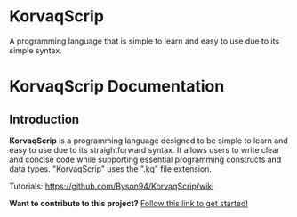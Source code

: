 # KorvaqScrip
A programming language that is simple to learn and easy to use due to its simple syntax.

# KorvaqScrip Documentation

## Introduction
**KorvaqScrip** is a programming language designed to be simple to learn and easy to use due to its straightforward syntax. It allows users to write clear and concise code while supporting essential programming constructs and data types. "KorvaqScrip" uses the ".kq" file extension.

Tutorials: https://github.com/Byson94/KorvaqScrip/wiki

**Want to contribute to this project?**
[Follow this link to get started!]([https://example.com/](https://github.com/Byson94/KorvaqScrip/wiki/Contribute-to-the-project))
